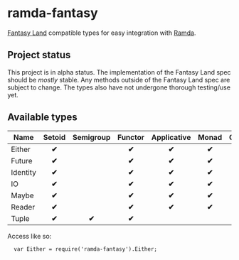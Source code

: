 ramda-fantasy
=============

[Fantasy Land][1] compatible types for easy integration with [Ramda][2].


[1]: https://github.com/fantasyland/fantasy-land
[2]: https://github.com/ramda/ramda

## Project status
This project is in alpha status. The implementation of the Fantasy Land spec should be *mostly* 
stable. Any methods outside of the Fantasy Land spec are subject to change. The types also have 
not undergone thorough testing/use yet.

## Available types

 Name       | Setoid  | Semigroup | Functor | Applicative | Monad | Comonad  |
 ---------- | :-----: | :-------: | :-----: | :---------: | :---: | :------: |
 Either     |  **✔︎**  |           |  **✔︎**  |    **✔︎**    | **✔︎** |          |
 Future     |  **✔︎**  |           |  **✔︎**  |    **✔︎**    | **✔︎** |          |
 Identity   |  **✔︎**  |           |  **✔︎**  |    **✔︎**    | **✔︎** |          |
 IO         |  **✔︎**  |           |  **✔︎**  |    **✔︎**    | **✔︎** |          |
 Maybe      |  **✔︎**  |           |  **✔︎**  |    **✔︎**    | **✔︎** |          |
 Reader     |  **✔︎**  |           |  **✔︎**  |    **✔︎**    | **✔︎** |          |
 Tuple      |  **✔︎**  |   **✔︎**   |  **✔︎**  |             |       |          |


Access like so:
```
  var Either = require('ramda-fantasy').Either;
```
